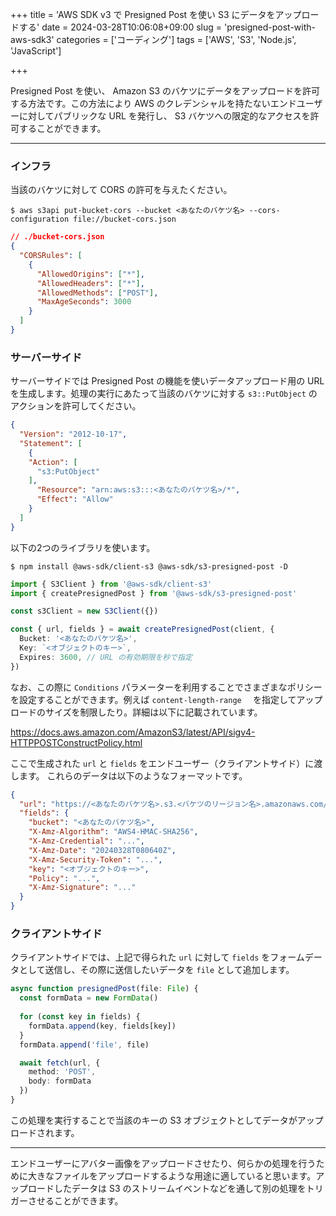 +++
title = 'AWS SDK v3 で Presigned Post を使い S3 にデータをアップロードする'
date = 2024-03-28T10:06:08+09:00
slug = 'presigned-post-with-aws-sdk3'
categories = ['コーディング']
tags = ['AWS', 'S3', 'Node.js', 'JavaScript']

+++

Presigned Post を使い、 Amazon S3 のバケツにデータをアップロードを許可する方法です。この方法により AWS のクレデンシャルを持たないエンドユーザーに対してパブリックな URL を発行し、 S3 バケツへの限定的なアクセスを許可することができます。

---

### インフラ

当該のバケツに対して CORS の許可を与えたください。

```shell
$ aws s3api put-bucket-cors --bucket <あなたのバケツ名> --cors-configuration file://bucket-cors.json
```

```json
// ./bucket-cors.json
{
  "CORSRules": [
    {
      "AllowedOrigins": ["*"],
      "AllowedHeaders": ["*"],
      "AllowedMethods": ["POST"],
      "MaxAgeSeconds": 3000
    }
  ]
}
```

### サーバーサイド

サーバーサイドでは Presigned Post の機能を使いデータアップロード用の URL を生成します。処理の実行にあたって当該のバケツに対する `s3::PutObject` のアクションを許可してください。

```json
{
  "Version": "2012-10-17",
  "Statement": [
    {
    "Action": [
      "s3:PutObject"
    ],
      "Resource": "arn:aws:s3:::<あなたのバケツ名>/*",
      "Effect": "Allow"
    }
  ]
}
```

以下の2つのライブラリを使います。

```shell
$ npm install @aws-sdk/client-s3 @aws-sdk/s3-presigned-post -D
```

```typescript
import { S3Client } from '@aws-sdk/client-s3'
import { createPresignedPost } from '@aws-sdk/s3-presigned-post'

const s3Client = new S3Client({})

const { url, fields } = await createPresignedPost(client, {
  Bucket: '<あなたのバケツ名>',
  Key: `<オブジェクトのキー>`,
  Expires: 3600, // URL の有効期限を秒で指定
})
```

なお、この際に `Conditions` パラメーターを利用することでさまざまなポリシーを設定することができます。例えば `content-length-range	` を指定してアップロードのサイズを制限したり。詳細は以下に記載されています。

https://docs.aws.amazon.com/AmazonS3/latest/API/sigv4-HTTPPOSTConstructPolicy.html

ここで生成された `url` と `fields` をエンドユーザー（クライアントサイド）に渡します。
これらのデータは以下のようなフォーマットです。

```json
{
  "url": "https://<あなたのバケツ名>.s3.<バケツのリージョン名>.amazonaws.com/",
  "fields": {
    "bucket": "<あなたのバケツ名>",
    "X-Amz-Algorithm": "AWS4-HMAC-SHA256",
    "X-Amz-Credential": "...",
    "X-Amz-Date": "20240328T080640Z",
    "X-Amz-Security-Token": "...",
    "key": "<オブジェクトのキー>",
    "Policy": "...",
    "X-Amz-Signature": "..."
  }
}
```

### クライアントサイド

クライアントサイドでは、上記で得られた `url` に対して `fields` をフォームデータとして送信し、その際に送信したいデータを `file` として追加します。

```typescript
async function presignedPost(file: File) {
  const formData = new FormData()
  
  for (const key in fields) {
    formData.append(key, fields[key])
  }
  formData.append('file', file)

  await fetch(url, {
    method: 'POST',
    body: formData
  })
}
```

この処理を実行することで当該のキーの S3 オブジェクトとしてデータがアップロードされます。

---

エンドユーザーにアバター画像をアップロードさせたり、何らかの処理を行うために大きなファイルをアップロードするような用途に適していると思います。アップロードしたデータは S3 のストリームイベントなどを通して別の処理をトリガーさせることができます。
